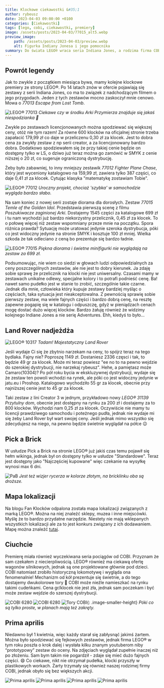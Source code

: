```yaml
---
title: Klockowe ciekawostki &#35;1
author: rybeusz
date: 2023-04-03 09:00:00 +0100
categories: [Ciekawostki]
tags: [lego, cobi, ciekawostki, premiery]
image: /assets/posts/2023-04-03/77015_alt5.webp
preview_image:
    path: /assets/posts/2023-04-03/preview.webp
    alt: Figurka Indiany Jonesa i jego pomocnika
summary: Do świata LEGO® wraca seria Indiana Jones, a rodzima firma COBI wprowadza do oferty kolekcję pociągów! Znajdzie się też coś dla fanów Castle i motoryzacji. Na koniec podsumowanie żartów prima aprilisowych 😄
---
```

## Powrót legendy
Jak to zwykle z początkiem miesiąca bywa, mamy kolejne klockowe premiery ze strony LEGO®.
Po 14 latach znów w ofercie pojawiają się zestawy z serii Indiana Jones, co ma to związek z nadchodzącym filmem o jego przygodach.
Jeden z tych zestawów mocno zaskoczył mnie cenowo. Mowa o _77013 Escape from Lost Tomb_.

![LEGO® 77013](/assets/posts/2023-04-03/77013_alt1.webp "LEGO® 77013")
_Ciekawe czy w środku Arki Przymierza znajduje się jakaś niespodzianka 🧐_

Zwykle po zestawach licencjonowanych można spodziewać się większej ceny, otóż nie tym razem! Za równe 600 klocków na oficjalnej stronie trzeba zapałacić 179,99 zł co daje w przeliczenu 0,30 zł za klocek. Jest to dobra cena za zwykły zestaw z np serii creator, a za licencjonowany bardzo dobra. Dodatkowo spodziewałem się że przy takiej cenie będzie on dostępny tylko w LS, o dziwo już teraz można go zamówić w SMYK z cenie niższej o 20 zł, co sugeruje ograniczoną dystrybucję.

Żeby było zabawniej, to inny mniejszy zestawik _77012 Fighter Plane Chase_, który jest wyceniony katalogowo na 159,99 zł, zawiera tylko 387 części, co daje 0,41 zł za klocek.
Cytując klasyka "matematykę zostawiam Tobie".

![LEGO® 77012](/assets/posts/2023-04-03/77012_alt1.webp "LEGO® 77012")
_Uroczny projekt, chociaż 'szybka' w samochodzie wygląda bardzo słabo._

Na sam koniec z nowej serii zostaje diorama dla dorosłych. Zestaw _77015 Temle of the Golden Idol_. Przedstawia pierwszą scenę z filmu _Poszukiwacze zaginionej Arki_.
Dostajemy 1545 części za katalogowe 699 zł i tu nam wychodzi już bardzo niekorzystny przelicznik, 0,45 zł za klocek. To o połowę więcej niż zestaw wspomniany przeze mnie na początku. Spora różnica prawda? Sytuację może uratować jedynie szeroka dystrybucja, póki co jest widoczny jedynie na stronie SMYK i kosztuje 100 zł mniej. Wielka szkoda że tak odleciano z ceną bo prezentuje się bardzo ładnie.

![LEGO® 77015](/assets/posts/2023-04-03/77015_alt1.webp "LEGO® 77015")
_Piękna diorama i świetne minifigurki nie wyglądają na zestaw za 699 zł._

Podsumowując, nie wiem co siedzi w głowach ludzi odpowiedzialnych za ceny poszczególnych zestawów, ale nie jest to dobry kierunek. Ja zdaję sobie sprawę że przelicznik na klocki nie jest uniwersalny. Czasami mamy w zestawach unikalne odlewy, specjalne kolory i to potrafi podnieść cenę. Ba! nawet samo pudełko jest w stanie to zrobić, szczególnie takie czarne. Jednak dla mnie, człowieka który kupuje zestawy bardziej myśląc o częściach, taka sytuacja jest nieakceptowalna. Z pewnością sprawię sobie pierwszy zestaw, ma wiele fajnych części i bardzo dobrą cenę, na resztę zapewne pogapię się w katalogu i odpuszczę, gdyż w pieniądzach cenach mogę dostać dużo więcej klocków. Bardzo żałuję również że widzimy kolejnego Indiane Jones a nie serię Adventures. Ehh, kiedyś to było...

## Land Rover nadjeżdża
![LEGO® 10317](/assets/posts/2023-04-03/10317_alt1.webp "LEGO® 10317")
_Tadam! Majestatyczny Land Rover_

Jeśli wydaje Ci się że zbytnio narzekam na ceny, to spójrz teraz na tego bydlaka. Fajny nie? Poproszę 1149 zł. Dostaniesz 2336 częsci i tak, to będzie 49 gr za klocek. Może mi teraz powiesz "ee no to na pewno wejdzie do szerokiej dystrybucji, nie narzekaj rybeusz". Hehe, a pamiętasz może Camaro(10304)? Po pół roku bycia w ekskluzywnej dystrybucji, wydaje się że zestaw ten powoli wchodzi na rynek, ale póki co jest widoczny jedynie w jatu.eu i Proshop. Katalogowo wychodziło 55 gr za klocek, obecnie przy najniższej cenie jest to 45 gr za klocek.

Taki zestaw z lini Creator 3 w jednym, przykładowo nowy _LEGO® 31139 Przytulny dom_, obecnie jest dostępny na rynku za 200 zł i dostajemy za to 800 klocków. Wychodzi nam 0,25 zł za klocek. Oczywiście nie mamy tu licencji prawdziwego samochodu i poteżnego pudła, jednak nie wydaje mi się żeby Land Rover był wart swojej ceny. Jeśli jednak mimo wszystko się zdecydujesz na niego, na pewno będzie świetnie wyglądał na półce 😉

## Pick a Brick
W usłudze Pick a Brick na stronie LEGO® już jakiś czas temu pojawił się hełm wikinga, jednak był on dostępny tylko w usłudze "Standardowe". Teraz jest dostępny jako "Najczęściej kupowane" więc czekanie na wysyłkę wynosi max 6 dni.

![PaB](/assets/posts/2023-04-03/pab.PNG "Zdjęcie z serwisu LEGO® Pick a Brick")
_Jest też wizjer rycerza w kolorze złotym, na bricklinku oba są droższe._

## Mapa lokalizacji
Na blogu Fan Klocków odpalona została mapa lokalizacji związanych z marką LEGO®. Można na niej znaleźć sklepy, muzea i inne miejscówki. Myślę że to bardzo przydatne narzędzie. Niestety nie mają wklepanych wszystkich lokalizacji ale za to jest konkurs związany z ich dodawaniem. Mapę można znaleźć [tutaj](https://fanklockow.pl/mapa/).

## Ciuchcie
Premierę miała również wyczekiwana seria pociągów od COBI. Przyznam że sam czekałem z niecierpliwością. LEGO® również ma ciekawą ofertę wagonów silnikowych, jednak są one projektowane głównie pod dzieci. COBI natomiast zrobiło historyczną lokomotywę i wygląda ona fenomenalnie! Mechanizm od kół prezentuje się świetnie, a do tego dostajemy dwukolorowe tory 🤯 COBI może nieźle namieszkać na rynku takimi cudeńkami. Cena gr/klocek nie jest zła, jednak sam poczekam i być może zestaw wejdzie do szerszej dystrybucji.

![COBI 6280](/assets/posts/2023-04-03/cobi-pociag.jpg "COBI 6280")
![COBI 6280](/assets/posts/2023-04-03/cobi-pociag-1.jpg "COBI 6280")
![Tory COBI](/assets/posts/2023-04-03/cobi-tory.jpg "Tory od COBI"){: .image-smaller-height}
_Póki co są tylko proste, w planach mają też zakręty._

## Prima aprilis

Niedawno był 1 kwietnia, więc każdy starał się zabłysnąć jakimś żartem. Można było spodziewać się fejkowych zestawów, jednak firma LEGO® w tym roku poszła o krok dalej i wysłała kilku znanym youtuberom niby “prototypowy” zestaw do oceny. Na zdjęciach wyglądał zupełnie inaczej niż po złożeniu. Sam bym takim nie pogardził - zdaje się mieć dużo fajnych części. 😄 Co ciekawe, nikt nie otrzymał pudełka, klocki przyszły w plastikowych workach. Żarty trzymały się również naszej rodzimej firmy COBI, jednak obyło się bez większych akcji.

<div class='images-gallery'>
    <img style='' src='/assets/posts/2023-04-03/majestic-horse-1.png' alt='Prima aprilis'/>
    <img style='' src='/assets/posts/2023-04-03/majestic-horse-2.png' alt='Prima aprilis'/>
    <img style='' src='/assets/posts/2023-04-03/cobi.PNG' alt='Prima aprilis'/>
    <img style='' src='/assets/posts/2023-04-03/cobi1.PNG' alt='Prima aprilis'/>
</div>

